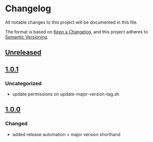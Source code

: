 # Changelog
All notable changes to this project will be documented in this file.

The format is based on [Keep a Changelog](https://keepachangelog.com/en/1.0.0/),
and this project adheres to [Semantic Versioning](https://semver.org/spec/v2.0.0.html).

## [Unreleased]

## [1.0.1]
### Uncategorized
- update permissions on update-major-version-tag.sh

## [1.0.0]
### Changed
- added release automation + major version shorthand

[Unreleased]: https://github.com/MetaMask/action-publish-gh-pages/compare/v1.0.1...HEAD
[1.0.1]: https://github.com/MetaMask/action-publish-gh-pages/compare/v1.0.0...v1.0.1
[1.0.0]: https://github.com/MetaMask/action-publish-gh-pages/releases/tag/v1.0.0
